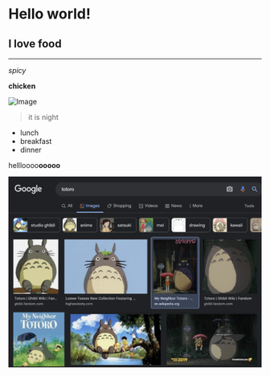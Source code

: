 # Hello world!
## I love food
___

*spicy*

**chicken**

![Image][1]

[1]: https://upload.wikimedia.org/wikipedia/en/0/02/My_Neighbor_Totoro_-_Tonari_no_Totoro_%28Movie_Poster%29.jpg

> it is night
- lunch
- breakfast
- dinner 

hellloooo**ooooo**

![Image](pic.png)
